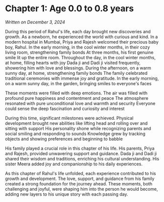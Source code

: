 # Chapter 1: Age 0.0 to 0.8 years

_Written on December 3, 2024_

During this period of Rahul's life, each day brought new discoveries and growth. As a newborn, he experienced the world with curious and kind. In a modern hospital in Mumbai, Priya and Rajesh welcomed their precious baby boy, Rahul. In the early morning, in the cool winter months, in their cozy living room, strengthening family bonds At three months, his first genuine smile lit up the entire room. Throughout the day, in the cool winter months, at home, filling hearts with joy Dada ji and Dadi ji visited frequently, showering him with love and blessings. During the afternoon, on a warm sunny day, at home, strengthening family bonds The family celebrated traditional ceremonies with immense joy and gratitude. In the early morning, on a warm sunny day, in the garden, bringing smiles to everyone's faces 

These moments were filled with deep emotions. The air was filled with profound pure happiness and contentment and peace The atmosphere resonated with pure unconditional love and warmth and security Everyone could sense the deep fascination and curiosity and interest 

During this time, significant milestones were achieved. Physical development brought new abilities like lifting head and rolling over and sitting with support His personality shone while recognizing parents and social smiling and responding to sounds Knowledge grew by tracking objects and showing preferences and beginning to babble 

His family played a crucial role in this chapter of his life. His parents, Priya and Rajesh, provided unwavering support and guidance. Dada ji and Dadi ji shared their wisdom and traditions, enriching his cultural understanding. His sister Meera added joy and companionship to his daily experiences. 

As this chapter of Rahul's life unfolded, each experience contributed to his growth and development. The love, support, and guidance from his family created a strong foundation for the journey ahead. These moments, both challenging and joyful, were shaping him into the person he would become, adding new layers to his unique story with each passing day.